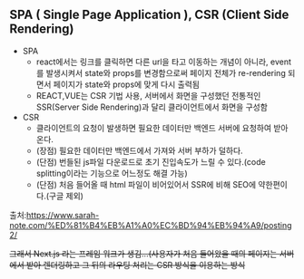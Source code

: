 ## SPA ( Single Page Application ), CSR (Client Side Rendering)

- SPA
  - react에서는 링크를 클릭하면 다른 url을 타고 이동하는 개념이 아니라, event를 발생시켜서 state와 props를 변경함으로써 페이지 전체가 re-rendering 되면서 페이지가 state와 props에 맞게 다시 출력됨
  - REACT,VUE는 CSR 기법 사용, 서버에서 화면을 구성했던 전통적인 SSR(Server Side Rendering)과 달리 클라이언트에서 화면을 구성함
    <br />
- CSR
  - 클라이언트의 요청이 발생하면 필요한 데이터만 백엔드 서버에 요청하여 받아온다.
  - (장점) 필요한 데이터만 백엔드에서 가져와 서버 부하가 덜하다.
  - (단점) 번들된 js파일 다운로드로 초기 진입속도가 느릴 수 있다.(code splitting이라는 기능으로 어느정도 해결 가능)
  - (단점) 처음 들어올 때 html 파일이 비어있어서 SSR에 비해 SEO에 약한편이다.(구글 제외)

출처:https://www.sarah-note.com/%ED%81%B4%EB%A1%A0%EC%BD%94%EB%94%A9/posting2/

~~그래서 Next.js 라는 프레임 워크가 생김...(사용자가 처음 들어왔을 때의 페이지는 서버에서 받아 렌더링하고 그 뒤의 라우팅 처리는 CSR 방식을 이용하는 방식~~
